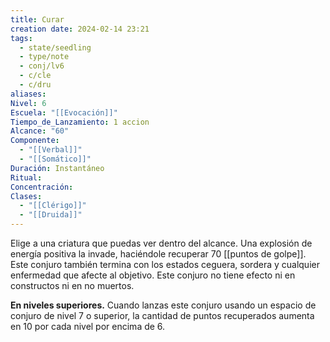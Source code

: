 ```yaml
---
title: Curar
creation date: 2024-02-14 23:21
tags:
  - state/seedling
  - type/note
  - conj/lv6
  - c/cle
  - c/dru
aliases: 
Nivel: 6
Escuela: "[[Evocación]]"
Tiempo_de_Lanzamiento: 1 accion
Alcance: "60"
Componente:
  - "[[Verbal]]"
  - "[[Somático]]"
Duración: Instantáneo
Ritual: 
Concentración: 
Clases:
  - "[[Clérigo]]"
  - "[[Druida]]"
---
```

Elige a una criatura que puedas ver dentro del alcance. Una explosión de energía positiva la invade, haciéndole recuperar 70 [[puntos de golpe]]. Este conjuro también termina con los estados ceguera, sordera y cualquier enfermedad que afecte al objetivo. Este conjuro no tiene efecto ni en constructos ni en no muertos.

**En niveles superiores.** Cuando lanzas este conjuro usando un espacio de conjuro de nivel 7 o superior, la cantidad de puntos recuperados aumenta en 10 por cada nivel por encima de 6.
